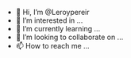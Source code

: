 - 👋 Hi, I’m @Leroypereir
- 👀 I’m interested in ...
- 🌱 I’m currently learning ...
- 💞️ I’m looking to collaborate on ...
- 📫 How to reach me ...

<!---
Leroypereir/Leroypereir is a ✨ special ✨ repository because its `README.md` (this file) appears on your GitHub profile.
You can click the Preview link to take a look at your changes.
--->
